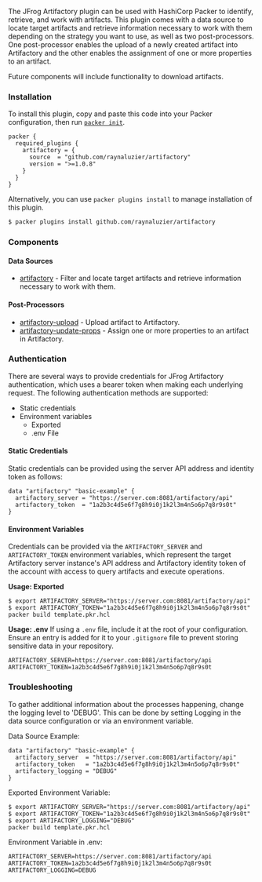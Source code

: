 The JFrog Artifactory plugin can be used with HashiCorp Packer to identify, retrieve, and work with artifacts. This plugin comes with a data source to locate target artifacts and retrieve information necessary to work with them depending on the strategy you want to use, as well as two post-processors. One post-processor enables the upload of a newly created artifact into Artifactory and the other enables the assignment of one or more properties to an artifact.

Future components will include functionality to download artifacts.

### Installation

To install this plugin, copy and paste this code into your Packer configuration, then run [`packer init`](https://www.packer.io/docs/commands/init).

```hcl
packer {
  required_plugins {
    artifactory = {
      source  = "github.com/raynaluzier/artifactory"
      version = ">=1.0.8"
    }
  }
}
```

Alternatively, you can use `packer plugins install` to manage installation of this plugin.

```sh
$ packer plugins install github.com/raynaluzier/artifactory
```

### Components



#### Data Sources

- [artifactory](/packer/integrations/jfrog/artifactory/latest/components/data-source/source_image/README.md) - Filter and locate target artifacts and retrieve information necessary to work with them.

#### Post-Processors
- [artifactory-upload](/packer/integrations/jfrog/artifactory/latest/components/post-processors/artifact_upload/README.md) - Upload artifact to Artifactory.
- [artifactory-update-props](/packer/integrations/jfrog/artifactory/latest/components/post-processors/update_props/README.md) - Assign one or more properties to an artifact in Artifactory.

### Authentication
There are several ways to provide credentials for JFrog Artifactory authentication, which uses a bearer token when making each underlying request. The following authentication methods are supported:

- Static credentials
- Environment variables
    - Exported
    - .env File

#### Static Credentials
Static credentials can be provided using the server API address and identity token as follows:

```hcl
data "artifactory" "basic-example" {
  artifactory_server = "https://server.com:8081/artifactory/api"
  artifactory_token  = "1a2b3c4d5e6f7g8h9i0j1k2l3m4n5o6p7q8r9s0t"
}
```
#### Environment Variables
Credentials can be provided via the `ARTIFACTORY_SERVER` and `ARTIFACTORY_TOKEN` environment variables, which represent the target Artifactory server instance's API address and Artifactory identity token of the account with access to query artifacts and execute operations.

**Usage:  Exported**
```
$ export ARTIFACTORY_SERVER="https://server.com:8081/artifactory/api"
$ export ARTIFACTORY_TOKEN="1a2b3c4d5e6f7g8h9i0j1k2l3m4n5o6p7q8r9s0t"
packer build template.pkr.hcl
```

**Usage:  .env**
If using a `.env` file, include it at the root of your configuration. Ensure an entry is added for it to your `.gitignore` file to prevent storing sensitive data in your repository.
```
ARTIFACTORY_SERVER=https://server.com:8081/artifactory/api
ARTIFACTORY_TOKEN=1a2b3c4d5e6f7g8h9i0j1k2l3m4n5o6p7q8r9s0t
```

### Troubleshooting
To gather additional information about the processes happening, change the logging level to 'DEBUG'. This can be done by setting Logging in the data source configuration or via an environment variable.

Data Source Example:
```hcl
data "artifactory" "basic-example" {
  artifactory_server  = "https://server.com:8081/artifactory/api"
  artifactory_token   = "1a2b3c4d5e6f7g8h9i0j1k2l3m4n5o6p7q8r9s0t"
  artifactory_logging = "DEBUG"
}
```

Exported Environment Variable:
```
$ export ARTIFACTORY_SERVER="https://server.com:8081/artifactory/api"
$ export ARTIFACTORY_TOKEN="1a2b3c4d5e6f7g8h9i0j1k2l3m4n5o6p7q8r9s0t"
$ export ARTIFACTORY_LOGGING="DEBUG"
packer build template.pkr.hcl
```

Environment Variable in .env:
```
ARTIFACTORY_SERVER=https://server.com:8081/artifactory/api
ARTIFACTORY_TOKEN=1a2b3c4d5e6f7g8h9i0j1k2l3m4n5o6p7q8r9s0t
ARTIFACTORY_LOGGING=DEBUG
```